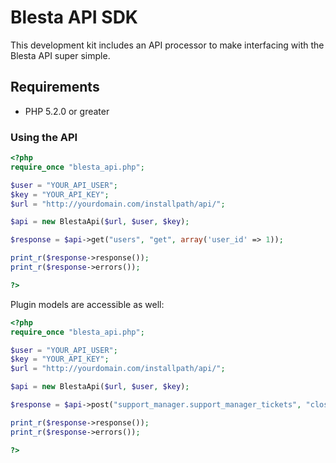 # Blesta API SDK #

This development kit includes an API processor to make interfacing with the Blesta API super simple.

## Requirements ##

* PHP 5.2.0 or greater

### Using the API ###

```php
<?php
require_once "blesta_api.php";

$user = "YOUR_API_USER";
$key = "YOUR_API_KEY";
$url = "http://yourdomain.com/installpath/api/";

$api = new BlestaApi($url, $user, $key);

$response = $api->get("users", "get", array('user_id' => 1));

print_r($response->response());
print_r($response->errors());

?>
```

Plugin models are accessible as well:

```php
<?php
require_once "blesta_api.php";

$user = "YOUR_API_USER";
$key = "YOUR_API_KEY";
$url = "http://yourdomain.com/installpath/api/";

$api = new BlestaApi($url, $user, $key);

$response = $api->post("support_manager.support_manager_tickets", "close", array('ticket_id' => 1));

print_r($response->response());
print_r($response->errors());

?>
```